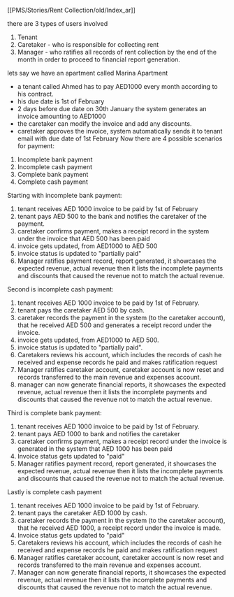 [[PMS/Stories/Rent Collection/old/Index_ar]]


there are 3 types of users involved
1. Tenant
2. Caretaker - who is responsible for collecting rent 
3. Manager - who ratifies all records of rent collection by the end of the month in order to proceed to financial report generation.

lets say we have an apartment called Marina Apartment
- a tenant called Ahmed has to pay AED1000 every month according to his contract.
- his due date is 1st of February
- 2 days before due date on 30th January the system generates an invoice amounting to AED1000
- the caretaker can modify the invoice and add any discounts.
- caretaker approves the invoice, system automatically sends it to tenant email with due date of 1st February
Now there are 4 possible scenarios for payment:
1. Incomplete bank payment
2. Incomplete cash payment
3. Complete bank payment
4. Complete cash payment

Starting with incomplete bank payment:
1. tenant receives AED 1000 invoice to be paid by 1st of February
2. tenant pays AED 500 to the bank and notifies the caretaker of the payment.
3. caretaker confirms payment, makes a receipt record in the system under the invoice that AED 500 has been paid
4. invoice gets updated, from AED1000 to AED 500
5. invoice status is updated to "partially paid"
6. Manager ratifies payment record, report generated, it showcases the expected revenue, actual revenue then it lists the incomplete payments and discounts that caused the revenue not to match the actual revenue.

Second is incomplete cash payment:
1. tenant receives AED 1000 invoice to be paid by 1st of February.
2. tenant pays the caretaker AED 500 by cash.
3. caretaker records the payment in the system (to the caretaker account), that he received AED 500 and generates a receipt record under the invoice.
4. invoice gets updated, from AED1000 to AED 500.
5. invoice status is updated to "partially paid".
6. Caretakers reviews his account, which includes the records of cash he received and expense records he paid and makes ratification request
7. Manager ratifies caretaker account, caretaker account is now reset and records transferred to the main revenue and expenses account.
8. manager can now generate financial reports, it showcases the expected revenue, actual revenue then it lists the incomplete payments and discounts that caused the revenue not to match the actual revenue.

Third is complete bank payment:
1. tenant receives AED 1000 invoice to be paid by 1st of February.
2. tenant pays AED 1000 to bank and notifies the caretaker
3. caretaker confirms payment, makes a receipt record under the invoice is generated in the system that AED 1000 has been paid
4. Invoice status gets updated to "paid"
5. Manager ratifies payment record, report generated, it showcases the expected revenue, actual revenue then it lists the incomplete payments and discounts that caused the revenue not to match the actual revenue.

Lastly is complete cash payment
1. tenant receives AED 1000 invoice to be paid by 1st of February.
2. tenant pays the caretaker AED 1000 by cash.
3. caretaker records the payment in the system (to the caretaker account), that he received AED 1000, a receipt record under the invoice is made.
4. Invoice status gets updated to "paid"
5. Caretakers reviews his account, which includes the records of cash he received and expense records he paid and makes ratification request
6. Manager ratifies caretaker account, caretaker account is now reset and records transferred to the main revenue and expenses account.
7. Manager can now generate financial reports, it showcases the expected revenue, actual revenue then it lists the incomplete payments and discounts that caused the revenue not to match the actual revenue.








